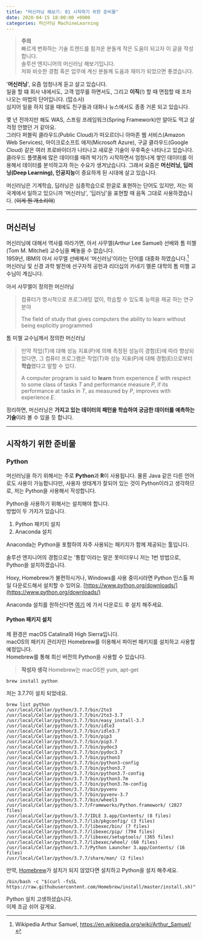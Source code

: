 ```yaml
---
title: "머신러닝 해보기: 01 시작하기 위한 준비물"
date: 2020-04-15 18:00:00 +0900
categories: 머신러닝 MachineLearning
---
```

> **주의**  
> 빠르게 변화하는 기술 트렌드를 힘겨운 분들게 작은 도움이 되고자 이 글을 작성합니다.  
> 솔루션 엔지니어의 머신러닝 해보기입니다.  
> 저와 비슷한 경험 혹은 업무에 계신 분들께 도움과 재미가 되었으면 좋겠습니다.

'**머신러닝**', 요즘 엄청나게 듣고 살고 있습니다.  
일을 할 떄 회사 내에서도, 고객 업무를 하면서도, 그리고 **이직**(!) 할 때 면접할 때 조차 나오는 마법의 단어입니다. (맙소사)  
심지어 일을 하지 않을 때에도 친구들과 대화나 뉴스에서도 종종 거론 되고 있습니다.

몇 년 전까지만 해도 WAS, 스프링 프레임워크(Spring Framework)만 알아도 먹고 살 걱정 안했던 거 같아요.  
그러다 퍼블릭 클라우드(Public Cloud)가 떠오르더니 아마존 웹 서비스(Amazon Web Services), 마이크로소프트 애저(Microsoft Azure), 구글 클라우드(Google Cloud) 같은 여러 프로바이더가 나타나고 새로운 기술이 우후죽순 나타나고 있습니다.  
클라우드 플랫폼에 많은 데이터를 때려 박기(?) 시작하면서 엄청나게 쌓인 데이터를 이용해서 데이터를 분석하고자 하는 수요가 생겨났습니다. 그래서 요즘은 **머신러닝, 딥러닝(Deep Learning), 인공지능**이 중요하게 된 시대에 살고 있습니다.

머신러닝은 기계학습, 딥러닝은 심층학습으로 한글로 표현하는 단어도 있지만, 저는 외국계에서 일하고 있으니까 '머신러닝', '딥러닝'을 표현할 때 음독 그대로 사용하겠습니다. (~~이게 뭔 개소리야~~)

---

## 머신러닝

머신러닝에 대해서 역사를 따라가면, 아서 사무엘(Arthur Lee Samuel) 선배와 톰 미첼(Tom M. Mitchel) 교수님을 빼놓을 수 없습니다.  
1959년, IBM의 아서 사무엘 선배께서 '머신러닝'이라는 단어를 대중화 하였습니다.[^1]  
머신러닝 및 신경 과학 발전에 선구자적 공헌과 리더십의 카네기 멜론 대학의 톰 미첼 교수님이 계십니다.

아서 사무엘이 정의한 머신러닝
> 컴퓨터가 명시적으로 프로그래밍 없이, 학습할 수 있도록 능력을 제공 하는 연구 분야
>
> The field of study that gives computers the ability to learn without being explicitly programmed



톰 미첼 교수님께서 정의한 머신러닝

> 만약 작업(T)에 대해 성능 지표(P)에 의해 측정된 성능이 경험(E)에 따라 향상되었다면, 그 컴퓨터 프로그램은 작업(T)와 성능 지표(P)에 대해 경험(E)으로부터 **학습**했다고 말할 수 있다.
>
> A computer program is said to **learn** from experience *E* with respect to some class of tasks *T* and performance measure *P*, if its performance at tasks in *T*, as measured by *P*, improves with experience *E*.

정리하면, 머신러닝은 **가지고 있는 데이터의 패턴을 학습하여 궁금한 데이터를 예측하는 기술**이라 볼 수 있을 듯 합니다.

---

## 시작하기 위한 준비물

### Python

머신러닝을 하기 위해서는 주로 **Python**과 **R**이 사용됩니다. 물론 Java 같은 다른 언어로도 사용이 가능합니다만, 사용자 생태계가 잘되어 있는 것이 Python이라고 생각하므로, 저는 Python을 사용해서 작성합니다.

Python을 사용하기 위해서는 설치해야 합니다.  
방법이 두 가지가 있습니다.

1. Python 패키지 설치
2. Anaconda 설치

Anaconda는 Python을 포함하여 자주 사용되는 패키지가 함께 제공되는 툴입니다.

솔루션 엔지니어의 경험으로는 '통합'이라는 말은 못미더우니 저는 1번 방법으로, Python을 설치하겠습니다.

Hoxy, Homebrew가 불편하시거나, Windows를 사용 중이시라면 Python 인스톨 파일 다운로드해서 설치할 수 있어요.
[https://www.python.org/downloads/](https://www.python.org/downloads/)

Anaconda 설치를 원하신다면 [여기](https://www.anaconda.com/distribution/) 에 가서 다운로드 후 설치 해주세요.

#### Python 패키지 설치

제 환경은 macOS Catalina와 High Sierra입니다.  
macOS의 패키지 관리자인 Homebrew를 이용해서 파이썬 패키지를 설치하고 사용할 예정입니다.  
Homebrew를 통해 최신 버전의 Python을 사용할 수 있습니다.

> **작성자 생각**
> Homebrew는  macOS판 yum, apt-get

```
brew install python
```

저는 3.7.7이 설치 되었네요.

```
brew list python
/usr/local/Cellar/python/3.7.7/bin/2to3
/usr/local/Cellar/python/3.7.7/bin/2to3-3.7
/usr/local/Cellar/python/3.7.7/bin/easy_install-3.7
/usr/local/Cellar/python/3.7.7/bin/idle3
/usr/local/Cellar/python/3.7.7/bin/idle3.7
/usr/local/Cellar/python/3.7.7/bin/pip3
/usr/local/Cellar/python/3.7.7/bin/pip3.7
/usr/local/Cellar/python/3.7.7/bin/pydoc3
/usr/local/Cellar/python/3.7.7/bin/pydoc3.7
/usr/local/Cellar/python/3.7.7/bin/python3
/usr/local/Cellar/python/3.7.7/bin/python3-config
/usr/local/Cellar/python/3.7.7/bin/python3.7
/usr/local/Cellar/python/3.7.7/bin/python3.7-config
/usr/local/Cellar/python/3.7.7/bin/python3.7m
/usr/local/Cellar/python/3.7.7/bin/python3.7m-config
/usr/local/Cellar/python/3.7.7/bin/pyvenv
/usr/local/Cellar/python/3.7.7/bin/pyvenv-3.7
/usr/local/Cellar/python/3.7.7/bin/wheel3
/usr/local/Cellar/python/3.7.7/Frameworks/Python.framework/ (2827 files)
/usr/local/Cellar/python/3.7.7/IDLE 3.app/Contents/ (8 files)
/usr/local/Cellar/python/3.7.7/lib/pkgconfig/ (3 files)
/usr/local/Cellar/python/3.7.7/libexec/bin/ (7 files)
/usr/local/Cellar/python/3.7.7/libexec/pip/ (794 files)
/usr/local/Cellar/python/3.7.7/libexec/setuptools/ (365 files)
/usr/local/Cellar/python/3.7.7/libexec/wheel/ (60 files)
/usr/local/Cellar/python/3.7.7/Python Launcher 3.app/Contents/ (16 files)
/usr/local/Cellar/python/3.7.7/share/man/ (2 files)
```

만약, [Homebrew][homebrew]가 설치가 되지 않았다면 설치하고 Python을 설치 해주세요.

```
/bin/bash -c "$(curl -fsSL https://raw.githubusercontent.com/Homebrew/install/master/install.sh)"
```

Python 설치 고생하셨습니다.  
이제 조금 쉬어 갈게요.

[homebrew]: https://brew.sh/
[^1]:Wikipedia Arthur Samuel, https://en.wikipedia.org/wiki/Arthur_Samuel/
